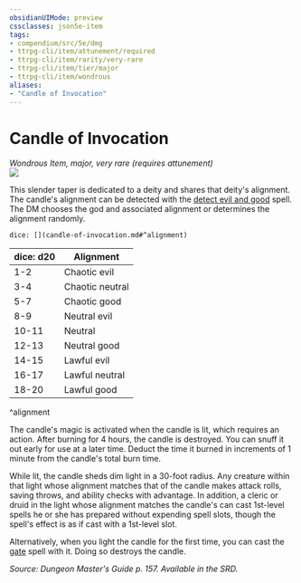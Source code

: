 ```yaml
---
obsidianUIMode: preview
cssclasses: json5e-item
tags:
- compendium/src/5e/dmg
- ttrpg-cli/item/attunement/required
- ttrpg-cli/item/rarity/very-rare
- ttrpg-cli/item/tier/major
- ttrpg-cli/item/wondrous
aliases: 
- "Candle of Invocation"
---
```

# Candle of Invocation
*Wondrous Item, major, very rare (requires attunement)*  
![](/3-Mechanics/CLI/items/img/candle-of-invocation.webp#right)  


This slender taper is dedicated to a deity and shares that deity's alignment. The candle's alignment can be detected with the [detect evil and good](/3-Mechanics/CLI/spells/detect-evil-and-good.md) spell. The DM chooses the god and associated alignment or determines the alignment randomly.

`dice: [](candle-of-invocation.md#^alignment)`

| dice: d20 | Alignment |
|-----------|-----------|
| 1-2 | Chaotic evil |
| 3-4 | Chaotic neutral |
| 5-7 | Chaotic good |
| 8-9 | Neutral evil |
| 10-11 | Neutral |
| 12-13 | Neutral good |
| 14-15 | Lawful evil |
| 16-17 | Lawful neutral |
| 18-20 | Lawful good |
^alignment

The candle's magic is activated when the candle is lit, which requires an action. After burning for 4 hours, the candle is destroyed. You can snuff it out early for use at a later time. Deduct the time it burned in increments of 1 minute from the candle's total burn time.

While lit, the candle sheds dim light in a 30-foot radius. Any creature within that light whose alignment matches that of the candle makes attack rolls, saving throws, and ability checks with advantage. In addition, a cleric or druid in the light whose alignment matches the candle's can cast 1st-level spells he or she has prepared without expending spell slots, though the spell's effect is as if cast with a 1st-level slot.

Alternatively, when you light the candle for the first time, you can cast the [gate](/3-Mechanics/CLI/spells/gate.md) spell with it. Doing so destroys the candle.

*Source: Dungeon Master's Guide p. 157. Available in the SRD.*